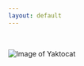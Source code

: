 ```yaml
---
layout: default
---
```




<br>


![Image of Yaktocat](https://octodex.github.com/images/yaktocat.png)

<br>



